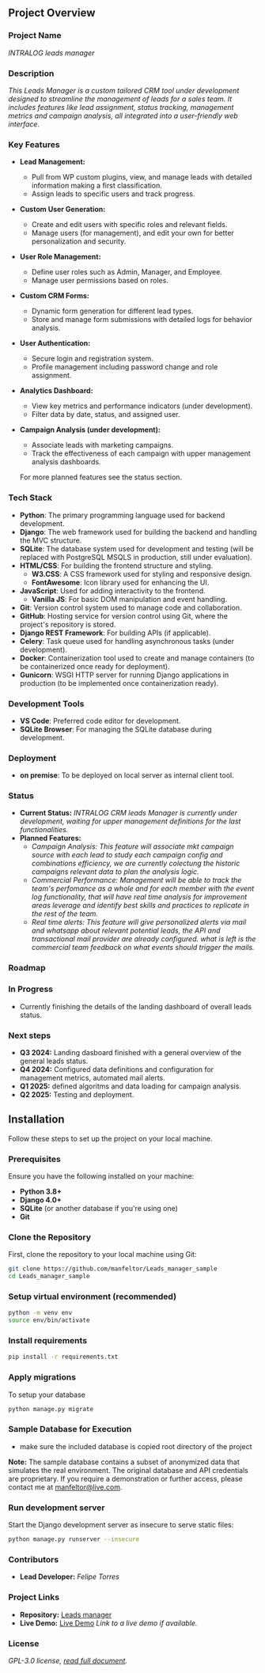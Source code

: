 ## Project Overview

### Project Name
*INTRALOG leads manager*

### Description
*This Leads Manager is a custom tailored CRM tool under development designed to streamline the management of leads for a sales team. It includes features like lead assignment, status tracking, management metrics and campaign analysis, all integrated into a user-friendly web interface.*

### Key Features

- **Lead Management:**
  - Pull from WP custom plugins, view, and manage leads with detailed information making a first classification.
  - Assign leads to specific users and track progress.
 
- **Custom User Generation:**
  - Create and edit users with specific roles and relevant fields.
  - Manage users (for management), and edit your own for better personalization and security.
  
- **User Role Management:**
  - Define user roles such as Admin, Manager, and Employee.
  - Manage user permissions based on roles.

- **Custom CRM Forms:**
  - Dynamic form generation for different lead types.
  - Store and manage form submissions with detailed logs for behavior analysis.
 
- **User Authentication:**
  - Secure login and registration system.
  - Profile management including password change and role assignment.

- **Analytics Dashboard:**
  - View key metrics and performance indicators (under development).
  - Filter data by date, status, and assigned user.

- **Campaign Analysis (under development):**
  - Associate leads with marketing campaigns.
  - Track the effectiveness of each campaign with upper management analysis dashboards.
 
  For more planned features see the status section.

### Tech Stack

- **Python**: The primary programming language used for backend development.
- **Django**: The web framework used for building the backend and handling the MVC structure.
- **SQLite**: The database system used for development and testing (will be replaced with PostgreSQL MSQLS in production, still under evaluation).
- **HTML/CSS**: For building the frontend structure and styling.
  - **W3.CSS**: A CSS framework used for styling and responsive design.
  - **FontAwesome**: Icon library used for enhancing the UI.
- **JavaScript**: Used for adding interactivity to the frontend.
  - **Vanilla JS**: For basic DOM manipulation and event handling.
- **Git**: Version control system used to manage code and collaboration.
- **GitHub**: Hosting service for version control using Git, where the project's repository is stored.
- **Django REST Framework**: For building APIs (if applicable).
- **Celery**: Task queue used for handling asynchronous tasks (under development).
- **Docker**: Containerization tool used to create and manage containers (to be containerized once ready for deployment).
- **Gunicorn**: WSGI HTTP server for running Django applications in production (to be implemented once containerization ready).

### Development Tools

- **VS Code**: Preferred code editor for development.
- **SQLite Browser**: For managing the SQLite database during development.

### Deployment

- **on premise**: To be deployed on local server as internal client tool.

### Status
- **Current Status:** *INTRALOG CRM leads Manager is currently under development, waiting for upper management definitions for the last functionalities.*
- **Planned Features:**
  - *Campaign Analysis:* *This feature will associate mkt campaign source with each lead to study each campaign config and combinations efficiency, we are currently colectung the historic campaigns relevant data to plan the analysis logic.*
  - *Commercial Performance:* *Management will be able to track the team's perfomance as a whole and for each member with the event log functionality, that will have real time analysis for improvement areas leverage and identify best skills and practices to replicate in the rest of the team.*
  - *Real time alerts:* *This feature will give personalized alerts via mail and whatsapp about relevant potential leads, the API and transactional mail provider are already configured. what is left is the commercial team feedback on what events should trigger the mails.*

### Roadmap

### In Progress
- Currently finishing the details of the landing dashboard of overall leads status.

### Next steps
- **Q3 2024:** Landing dasboard finished with a general overview of the general leads status.
- **Q4 2024:** Configured data definitions and configuration for management metrics, automated mail alerts.
- **Q1 2025:** defined algoritms and data loading for campaign analysis.
- **Q2 2025:** Testing and deployment.

## Installation

Follow these steps to set up the project on your local machine.

### Prerequisites

Ensure you have the following installed on your machine:

- **Python 3.8+**
- **Django 4.0+**
- **SQLite** (or another database if you're using one)
- **Git**

### Clone the Repository

First, clone the repository to your local machine using Git:

```bash
git clone https://github.com/manfeltor/Leads_manager_sample
cd Leads_manager_sample
```

### Setup virtual environment (recommended)

```bash
python -m venv env
source env/bin/activate
```

### Install requirements

```bash
pip install -r requirements.txt
```

### Apply migrations

To setup your database

```bash
python manage.py migrate
```
### Sample Database for Execution

- make sure the included database is copied root directory of the project

**Note:** The sample database contains a subset of anonymized data that simulates the real environment. The original database and API credentials are proprietary. If you require a demonstration or further access, please contact me at manfeltor@live.com.

### Run development server

Start the Django development server as insecure to serve static files:

```bash
python manage.py runserver --insecure
```

### Contributors
- **Lead Developer:** *Felipe Torres*

### Project Links
- **Repository:** [Leads manager](https://github.com/manfeltor/Leads_manager_sample)
- **Live Demo:** [Live Demo](#) *Link to a live demo if available.*

### License
*GPL-3.0 license, [read full document](LICENSE).*
